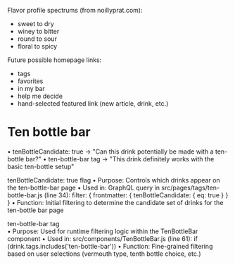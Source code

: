 Flavor profile spectrums (from noillyprat.com):

- sweet to dry
- winey to bitter
- round to sour
- floral to spicy



Future possible homepage links:
* tags
* favorites
* in my bar
* help me decide
* hand-selected featured link (new article, drink, etc.)

# Ten bottle bar

•  tenBottleCandidate: true → "Can this drink potentially be made with a ten-bottle bar?"
•  ten-bottle-bar tag → "This drink definitely works with the basic ten-bottle setup"

tenBottleCandidate: true flag
•  Purpose: Controls which drinks appear on the ten-bottle-bar page
•  Used in: GraphQL query in src/pages/tags/ten-bottle-bar.js (line 34): filter: { frontmatter: { tenBottleCandidate: { eq: true } } }
•  Function: Initial filtering to determine the candidate set of drinks for the ten-bottle bar page

ten-bottle-bar tag  
•  Purpose: Used for runtime filtering logic within the TenBottleBar component
•  Used in: src/components/TenBottleBar.js (line 61): if (drink.tags.includes('ten-bottle-bar'))
•  Function: Fine-grained filtering based on user selections (vermouth type, tenth bottle choice, etc.)
